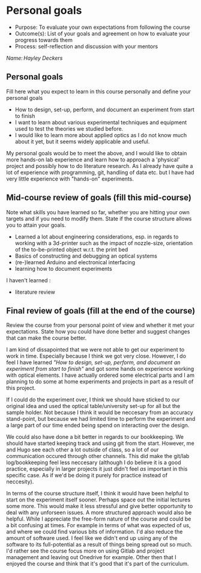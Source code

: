 
# Personal goals

 * Purpose: To evaluate your own expectations from following the course
 * Outcome(s): List of your goals and agreement on how to evaluate your progress towards them
 * Process: self-reflection and discussion with your mentors

_Name: Hayley Deckers_
## Personal goals
Fill here what you expect to learn in this course personally and define your personal goals
* How to design, set-up, perform, and document an experiment from start to finish
* I want to learn about various experimental techniques and equipment used to test the theories we studied before.
* I would like to learn more about applied optics as I do not know much about it yet, but it seems widely applicable and useful.

My personal goals would be to meet the above, and I would like to obtain more hands-on lab experience and learn how to approach a 'physical' project and possibly how to
do literature research. As I already have quite a lot of experience with programming, git, handling of data etc. but I have had very little experience with "hands-on" experiments.

## Mid-course review of goals (fill this mid-course)
Note what skills you have learned so far, whether you are hitting your own targets and if you need to modify them. State if the course structure allows you to attain your goals.
* Learned a lot about engineering considerations, esp. in regards to working with a 3d-printer such as the impact of nozzle-size, orientation of the to-be-printed object w.r.t. the print bed
* Basics of constructing and debugging an optical systems
* (re-)learned Arduino and electronical interfacing
* learning how to document experiments

I haven't learned :
 * literature review

## Final review of goals (fill at the end of the course)
Review the course from your personal point of view and whether it met your expectations. State how you could have done better and suggest changes that can make the course better.

 I am kind of dissapointed that we were not able to get our experiment to work in time. Especially because I think we got very close. However, I do feel I have learned *"How to design, set-up, perform, and document an experiment from start to finish"* and got some hands on experience working with optical elements. I have actually ordered some electrical parts and I am planning to do some at home experiments and projects in part as a result of this project.

 If I could do the experiment over, I think we should have sticked to our original idea and used the optical table/university set-up for all but the sample holder. Not because I think it would be neccesary from an accuracy stand-point, but because we had limited time to perform the experiment and a large part of our time ended being spend on interacting over the design.

 We could also have done a bit better in regards to our bookkeeping. We should have started keeping track and using git from the start. However, me and Hugo see each other a lot outside of class, so a lot of our communication occured through other channels. This did make the git/lab log/bookkeeping feel less neccesary (although I do believe it is a good practice, especially in larger projects it just didn't feel *as* important in this specific case. As if we'd be doing it purely for practice instead of neccesity).

In terms of the course structure itself, I think it would have been helpful to start on the experiment itself sooner. Perhaps space out the initial lectures some more. This would make it less stressful and give better opportunity to deal with any unforseen issues. A more structured approach would also be helpful. While I appreciate the free-form nature of the course and could be a bit confusing at times. For example in terms of what was expected of us, and where we could find various bits of information. I'd also reduce the amount of software used. I feel like we didn't end up using any of the software to its full-potential as a result of things being spread out so much. I'd rather see the course focus more on using Gitlab and project management and leaving out Onedrive for example. Other then that I enjoyed the course and think that it's good that it's part of the curriculum.
